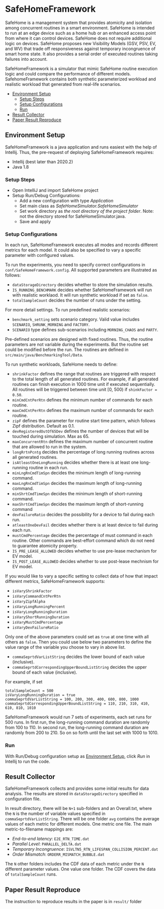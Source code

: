 # SafeHomeFramework
SafeHome is a management system that provides atomicity and isolation among 
concurrent routines in a smart environment. SafeHome is intended to run at 
an edge device such as a home hub or an enhanced access point from where it
can control devices. SafeHome does not require additional logic on devices. 
SafeHome proposes new Visibility Models (GSV, PSV, EV, and WV) that trade 
off responsiveness against temporary incongruence of smart home state. It 
also provides a serial order of executed routines taking failures into account.
 
SafeHomeFramework is a simulator that mimic SafeHome routine execution logic 
and could compare the performance of different models. SafehomeFramework 
contains both synthetic parameterized workload and realistic workload that 
generated from real-life scenarios.

- [Environment Setup](#environment-setup)
    * [Setup Steps](#setup-steps)
    * [Setup Configurations](#setup-configurations)
    * [Run](#run)
- [Result Collector](#result-collector)
- [Paper Result Reproduce](#paper-result-reproduce)

## Environment Setup
SafeHomeFramework is a java application and runs easiest with the help of 
Intellij. Thus, the pre-request of deploying SafeHomeFramework requires:
- Intellij (best later than 2020.2)
- Java 1.8

### Setup Steps
- Open IntelliJ and import SafeHome project
- Setup Run/Debug Configurations:
    - Add a new configuration with type *Application*
    - Set main class as *SafeHomeSimulator.SafeHomeSimulator*
    - Set work directory as *the root directory of the project folder*. Note: 
    not the directory stored for SafeHomeSimulator.java.
    - Save and apply

### Setup Configurations
In each run, SafeHomeFramework executes all modes and records different metrics 
for each model. It could also be specified to vary a specific parameter with 
configured values.

To run the experiments, you need to specify correct configurations in 
`conf/SafeHomeFramework.config`. All supported parameters are illustrated as
follows:

- `dataStorageDirectory` decides whether to store the simulation results.
- `IS_RUNNING_BENCHMARK` decides whether SafeHomeFramework will run with 
realistic worklaod. It will run synthetic workload if set as `false`. 
- `totalSampleCount` decides the number of runs under the setting.
   
For more detail settings. To run predefined realistic scenarios:
- `benchmark_setting` sets scenario category. Valid value includes `SCENARIO`,
`SHRUNK_MORNING` and `FACTORY`.
- `SCENARIO` type defines sub-scenarios including `MORNING_CHAOS` and `PARTY`.

Pre-defined scenarios are designed with fixed routines. Thus, the routine 
parameters are not variable during the experiments. But the routine set could 
be modified before the run. The routines are defined in 
`src/main/java/BenchmarkingTool/Data`.
  
To run synthetic workloads, SafeHome needs to define:
- `shrinkFactor` defines the range that routines are triggered with respect to
the total length of all generated routines. For example, if all generated routines
can finish execution in 1000 time unit if executed sequentially. All routines will
be triggered between time unit [0, 500) if `shinkFactor = 0.50`.
- `minCmdCntPerRtn` defines the minimum number of commands for each routine.
- `maxCmdCntPerRtn` defines the maximum number of commands for each routine.
- `zipF` defines the parameter for routine start time pattern, which follows Zipf
distribution. Default as 0.1.
- `devRegisteredOutOf65Dev` defines the number of devices that will be touched
during simulation. Max as 65.
- `maxConcurrentRtn` defines the maximum number of concurrent routine that are 
allowed to run in the system.
- `longRrtnPcntg` decides the percentage of long running routines across all 
generated routines.
- `isAtleastOneLongRunning` decides whether there is at least one long-running 
routine in each run.
- `minLngRnCmdTimSpn` decides the minimum length of long-running command.
- `maxLngRnCmdTimSpn` decides the maximum length of long-running command.
- `minShrtCmdTimeSpn` decides the minimum length of short-running command.
- `maxShrtCmdTimeSpn` decides the maximum length of short-running command
- `devFailureRatio` decides the possibility for a device to fail during each run.
- `atleastOneDevFail` decides whether there is at least device to fail during each 
run.
- `mustCmdPercentage` decides the percentage of must command in each routine. 
Other commands are best-effort command which do not need to guarantee atomicity 
property.
- `IS_PRE_LEASE_ALLOWED` decides whether to use pre-lease mechanism for EV model.
- `IS_POST_LEASE_ALLOWED` decides whether to use post-lease mechnism for EV model.

If you would like to vary a specific setting to collect data of how that impact 
different metrics, SafeHomeFramework supports:
- `isVaryShrinkFactor` 
- `isVaryCommandCntPerRtn`
- `isVaryZipfAlpha`
- `isVaryLongRunningPercent`
- `isVaryLongRunningDuration`
- `isVaryShortRunningDuration`
- `isVaryMustCmdPercentage`
- `isVaryDevFailureRatio`  

Only one of the above parameters could set as `true` at one time with all others 
as `false`. Then you could use below two parameters to define the value range of 
the variable you choose to vary in above list.
- `commaSeprtdVarListString` decides the lower bound of each value (inclusive). 
- `commaSeprtdCorrespondingUpperBoundListString` decides the upper bound of each 
value (inclusive).

For example, if set
```
totalSampleCount = 500
isVaryLongRunningDuration = true
commaSeprtdVarListString = 100, 200, 300, 400, 600, 800, 1000
commaSeprtdCorrespondingUpperBoundListString = 110, 210, 310, 410, 610, 810, 1010
``` 
SafeHomeFramework would run 7 sets of experiments, each set runs for 500 runs.
In first run, the long-running command duration are randomly from 100 to 110.
In second run, the long-running command duration are randomly from 200 to 210.
So on so forth until the last set with 1000 to 1010.

### Run
With Run/Debug configuration setup as [Environment Setup](#setup-steps), click 
*Run* in Intellij to run the code.

## Result Collector
SafeHomeFramework collects and provides some initial results for data analysis.
The results are stored in `dataStorageDirectory` specified in configuration file.

In result directory, there will be `N+1` sub-folders and an Overall.txt, where 
the `N` is the number of variable values specified in `commaSeprtdVarListString`.
There will be one folder `avg` contains the average values of each metric for 
different models. One metric one file. The main metric-to-filename mappings are:
- *End-to-end latency*: `E2E_RTN_TIME.dat`
- *Parallel Level*: `PARALLEL_DELTA.dat`
- *Temporary Incongruence*: `ISVLTN5_RTN_LIFESPAN_COLLISION_PERCENT.dat`
- *Order Mismatch*: `ORDERR_MISMATCH_BUBBLE.dat`

The `N` other folders includes the CDF data of each metric under the `N` different 
parameter values. One value one folder. The CDF covers the data of 
`totalSampleCount` runs.

## Paper Result Reproduce
The instruction to reproduce results in the paper is in `result/` folder 
